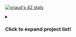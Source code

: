 [![vnaud's 42 stats](https://badge42.vercel.app/api/v2/cl59k5sip004909muemwgz69i/stats?cursusId=21&coalitionId=219)](https://github.com/JaeSeoKim/badge42)
<details>
<summary><h3>Click to expand project list!</h3></summary>

| Project | Result | \| | Project | Result |
| :---: | :---: | :---: | :---: | :---: |
| **Libft:** | [![vnaud's 42 Libft Score](https://badge42.vercel.app/api/v2/cl59k5sip004909muemwgz69i/project/2544386)](https://github.com/JaeSeoKim/badge42) | **\|** | **Get_Next_Line:** | [![vnaud's 42 get_next_line Score](https://badge42.vercel.app/api/v2/cl59k5sip004909muemwgz69i/project/2558138)](https://github.com/JaeSeoKim/badge42) |
| **ft_printf:** | [![vnaud's 42 ft_printf Score](https://badge42.vercel.app/api/v2/cl59k5sip004909muemwgz69i/project/2558137)](https://github.com/JaeSeoKim/badge42) | **\|** | **Born2BeRoot:** | [![vnaud's 42 Born2beroot Score](https://badge42.vercel.app/api/v2/cl59k5sip004909muemwgz69i/project/2558136)](https://github.com/JaeSeoKim/badge42) |
| **Pipex:** | [![vnaud's 42 pipex Score](https://badge42.vercel.app/api/v2/cl59k5sip004909muemwgz69i/project/2569244)](https://github.com/JaeSeoKim/badge42) | **\|** | **So_long:** | [![vnaud's 42 so_long Score](https://badge42.vercel.app/api/v2/cl59k5sip004909muemwgz69i/project/2576266)](https://github.com/JaeSeoKim/badge42) |
| **Push_Swap:** | [![vnaud's 42 push_swap Score](https://badge42.vercel.app/api/v2/cl59k5sip004909muemwgz69i/project/2569152)](https://github.com/JaeSeoKim/badge42) | **\|** | **Minishell:** | [![vnaud's 42 minishell Score](https://badge42.vercel.app/api/v2/cl59k5sip004909muemwgz69i/project/2593607)](https://github.com/JaeSeoKim/badge42) |
| **Philosophers:** | [![vnaud's 42 Philosophers Score](https://badge42.vercel.app/api/v2/cl59k5sip004909muemwgz69i/project/2593606)](https://github.com/JaeSeoKim/badge42) | **\|** | NetPractice | [![vnaud's 42 NetPractice Score](https://badge42.vercel.app/api/v2/cl59k5sip004909muemwgz69i/project/2660555)](https://github.com/JaeSeoKim/badge42) |
| CPP Module 00 | [![vnaud's 42 CPP Module 00 Score](https://badge42.vercel.app/api/v2/cl59k5sip004909muemwgz69i/project/2660557)](https://github.com/JaeSeoKim/badge42) | **\|** |  |  |

</details>
